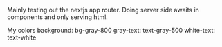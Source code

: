 Mainly testing out the nextjs app router. Doing server side awaits in components and only serving html. 


My colors
background: bg-gray-800
gray-text: text-gray-500
white-text: text-white